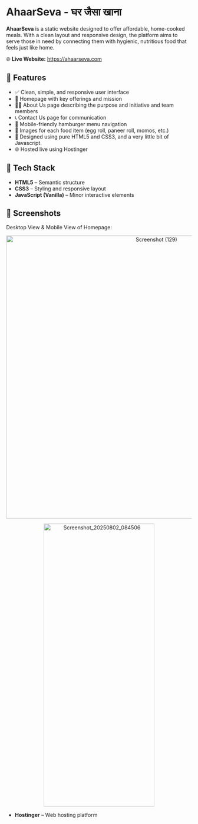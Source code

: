 # AhaarSeva - घर जैसा खाना

**AhaarSeva** is a static website designed to offer affordable, home-cooked meals. With a clean layout and responsive design, the platform aims to serve those in need by connecting them with hygienic, nutritious food that feels just like home.

🌐 **Live Website:** https://ahaarseva.com

## 📌 Features

- ✅ Clean, simple, and responsive user interface
- 🍲 Homepage with key offerings and mission
- 👨‍🍳 About Us page describing the purpose and initiative and team members
- 📞 Contact Us page for communication
- 📱 Mobile-friendly hamburger menu navigation
- 📸 Images for each food item (egg roll, paneer roll, momos, etc.)
- 🎨 Designed using pure HTML5 and CSS3, and a very little bit of Javascript.
- 🌐 Hosted live using Hostinger

## 🔧 Tech Stack

- **HTML5** – Semantic structure
- **CSS3** – Styling and responsive layout
- **JavaScript (Vanilla)** – Minor interactive elements

## 📸 Screenshots

Desktop View & Mobile View of Homepage:
<p align="center">
  <img width="800" height="768" alt="Screenshot (129)" src="https://github.com/user-attachments/assets/76d47368-fe6c-494c-9d88-0fa3bb039699" />
</p>
<p align="center">
  <img width="300" height="768" alt="Screenshot_20250802_084506" src="https://github.com/user-attachments/assets/30c35ee3-a432-4497-a098-9bce44ee5c4c" />
</p>


- **Hostinger** – Web hosting platform

